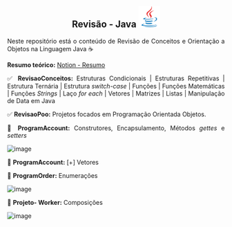 <h2 align="center"> Revisão - Java <img width="50" src="https://raw.githubusercontent.com/devicons/devicon/master/icons/java/java-original.svg"> </h2>
<div align="justify">
  
Neste repositório está o conteúdo de Revisão de Conceitos e Orientação a Objetos na Linguagem Java ☕
  
**Resumo teórico:** [Notion - Resumo](https://www.notion.so/juuwes/Java-Completo-Nelio-Alves-8f46dd4cbeff497aa3e7badd27ec13bc)
  
✅ **RevisaoConceitos:** Estruturas Condicionais | Estruturas Repetitivas | Estrutura Ternária | Estrutura _switch-case_ | Funções | Funções Matemáticas | Funções _Strings_ | Laço _for each_ | Vetores | Matrizes | Listas | Manipulação de Data em Java
  
✅ **RevisaoPoo:** Projetos focados em Programação Orientada Objetos.
  
🔹 **ProgramAccount:** Construtores, Encapsulamento, Métodos _gettes_ e _setters_
  
![image](https://github.com/juuwes/revisao-java/assets/93749428/005b2bb4-f3d5-4950-9289-0f6776e38624)

🔹 **ProgramAccount:** [+] Vetores

🔹 **ProgramOrder:** Enumerações
  
![image](https://github.com/juuwes/revisao-java/assets/93749428/5d890d34-6fe6-4d36-a2e0-1fc862feba47)
  
🔹 **Projeto- Worker:** Composições
  
![image](https://github.com/juuwes/revisao-java/assets/93749428/f0e8565d-62b8-4fd0-a079-37cca9a772a3)


